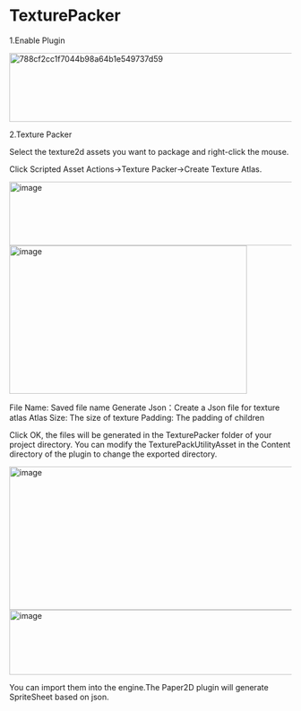 # TexturePacker

1.Enable Plugin

<img width="1421" height="123" alt="788cf2cc1f7044b98a64b1e549737d59" src="https://github.com/user-attachments/assets/1a50b1c2-d14b-4ba6-8662-1c5c1b71239c" />

2.Texture Packer

Select the texture2d assets you want to package and right-click the mouse.

Click Scripted Asset Actions->Texture Packer->Create Texture Atlas.

<img width="763" height="114" alt="image" src="https://github.com/user-attachments/assets/7d7e4c02-c2d9-475e-b437-49a8d77f06f9" />

<img width="424" height="265" alt="image" src="https://github.com/user-attachments/assets/0e01f42a-538e-432e-86a2-a597681ed02b" />

File Name: Saved file name
Generate Json：Create a Json file for texture atlas
Atlas Size: The size of texture
Padding: The padding of children

Click OK, the files will be generated in the TexturePacker folder of your project directory.
You can modify the TexturePackUtilityAsset in the Content directory of the plugin to change the exported directory.

<img width="658" height="256" alt="image" src="https://github.com/user-attachments/assets/7974df4a-1e8f-4933-87b4-eb8c16e2ffe6" />


<img width="577" height="116" alt="image" src="https://github.com/user-attachments/assets/dbccd93e-6e2b-4fe9-9b0f-3765be0a15d9" />


You can import them into the engine.The Paper2D plugin will generate SpriteSheet based on json.
